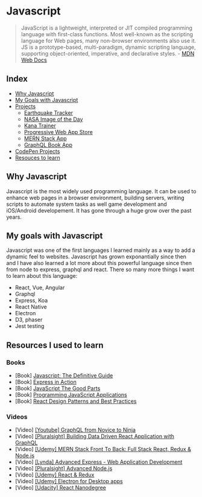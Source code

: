 # Javascript

> JavaScript is a lightweight, interpreted or JIT compiled programming language
> with first-class functions. Most well-known as the scripting language for
> Web pages, many non-browser environments also use it. JS is a prototype-based,
> multi-paradigm, dynamic scripting language, supporting object-oriented,
> imperative, and declarative styles. -
> [MDN Web Docs](https://developer.mozilla.org/bm/docs/Web/JavaScript)

## Index

- [Why Javascript](#why-javascript)
- [My Goals with Javascript](#my-goals-with-javascript)
- [Projects](/)
  - [Earthquake Tracker](https://github.com/alexanderluna/earthquake-tracker)
  - [NASA Image of the Day](https://github.com/alexanderluna/nasa-udacity)
  - [Kana Trainer](https://github.com/alexanderluna/kana-trainer)
  - [Progressive Web App Store](https://github.com/alexanderluna/pwa-app-store)
  - [MERN Stack App](https://github.com/alexanderluna/javascript_box/tree/master/express/mern_stack)
  - [GraphQL Book App](https://github.com/alexanderluna/javascript_box/tree/master/express/graphql-book-project)
- [CodePen Projects](https://codepen.io/mr-moon)
- [Resouces to learn](#resources-to-learn)

## Why Javascript

Javascript is the most widely used programming language. It can be used to
enhance web pages in a browser environment, building servers, writing scripts
to automate system tasks as well game development and iOS/Android developement.
It has gone through a huge grow over the past years.

## My goals with Javascript

Javascript was one of the first languages I learned mainly as a way to add a
dynamic feel to websites. Javascript has grown exponantially since then and I
have also learned a lot more about this powerful language since then from node
to express, graphql and react. There so many more things I want to learn about
this language:

- React, Vue, Angular
- Graphql
- Express, Koa
- React Native
- Electron
- D3, phaser
- Jest testing

## Resources I used to learn

### Books

- [Book] [Javascript: The Definitive Guide](https://www.amazon.com/JavaScript-Definitive-Guide-Activate-Guides/dp/0596805527/ref=sr_1_1?ie=UTF8&qid=1541282827&sr=8-1&keywords=Javascript%3A+The+Definitive+Guide&dpID=51WD-F3GobL&preST=_SX218_BO1,204,203,200_QL40_&dpSrc=srch)
- [Book] [Express in Action](https://www.amazon.com/Express-Action-Writing-building-applications/dp/1617292427/ref=sr_1_1?ie=UTF8&qid=1541282856&sr=8-1&keywords=Express+in+Action&dpID=51SavsoSFIL&preST=_SX218_BO1,204,203,200_QL40_&dpSrc=srch)
- [Book] [JavaScript The Good Parts](https://www.amazon.com/JavaScript-Good-Parts-Douglas-Crockford/dp/0596517742/ref=sr_1_1?ie=UTF8&qid=1541282874&sr=8-1&keywords=JavaScript+The+Good+Parts&dpID=5131OWtQRaL&preST=_SX218_BO1,204,203,200_QL40_&dpSrc=srch)
- [Book] [Programming JavaScript Applications](https://www.amazon.com/Programming-JavaScript-Applications-Architecture-Libraries/dp/1491950293/ref=sr_1_1?ie=UTF8&qid=1541282892&sr=8-1&keywords=Programming+JavaScript+Applications)
- [Book] [React Design Patterns and Best Practices](https://www.amazon.com/React-Design-Patterns-Best-Practices/dp/1786464535/ref=sr_1_1_sspa?ie=UTF8&qid=1541282916&sr=8-1-spons&keywords=React+Design+Patterns+and+Best+Practices&psc=1)

### Videos

- [Video] [[Youtube] GraphQL from Novice to Ninja](https://www.youtube.com/watch?v=Y0lDGjwRYKw&list=PL4cUxeGkcC9iK6Qhn-QLcXCXPQUov1U7f)
- [Video] [[Pluralsight] Building Data Driven React Application with GraphQL](https://www.pluralsight.com/courses/react-apps-with-relay-graphql-flux)
- [Video] [[Udemy] MERN Stack Front To Back: Full Stack React, Redux & Node.js](https://www.udemy.com/mern-stack-front-to-back/)
- [Video] [[Lynda] Advanced Express - Web Application Development](https://www.lynda.com/Express-js-tutorials/Mastering-Express-Web-Application-Development/521234-2.html)
- [Video] [[Pluralsight] Advanced Node.js](https://www.pluralsight.com/courses/nodejs-advanced)
- [Video] [[Udemy] React & Redux](https://www.udemy.com/react-redux/)
- [Video] [[Udemy] Electron for Desktop apps](https://www.udemy.com/electron-react-tutorial/)
- [Video] [[Udacity] React Nanodegree](https://www.udacity.com/course/react-nanodegree--nd019)
